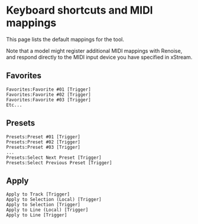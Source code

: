 # Keyboard shortcuts and MIDI mappings

This page lists the default mappings for the tool. 

Note that a model might register additional MIDI mappings with Renoise, and respond directly to the MIDI input device you have specified in xStream. 

## Favorites

    Favorites:Favorite #01 [Trigger] 
    Favorites:Favorite #02 [Trigger] 
    Favorites:Favorite #03 [Trigger] 
    Etc...

## Presets

    Presets:Preset #01 [Trigger]
    Presets:Preset #02 [Trigger]
    Presets:Preset #03 [Trigger]
    ...
    Presets:Select Next Preset [Trigger]  
    Presets:Select Previous Preset [Trigger]

## Apply 

    Apply to Track [Trigger]
    Apply to Selection (Local) [Trigger]
    Apply to Selection [Trigger]
    Apply to Line (Local) [Trigger]
    Apply to Line [Trigger]


